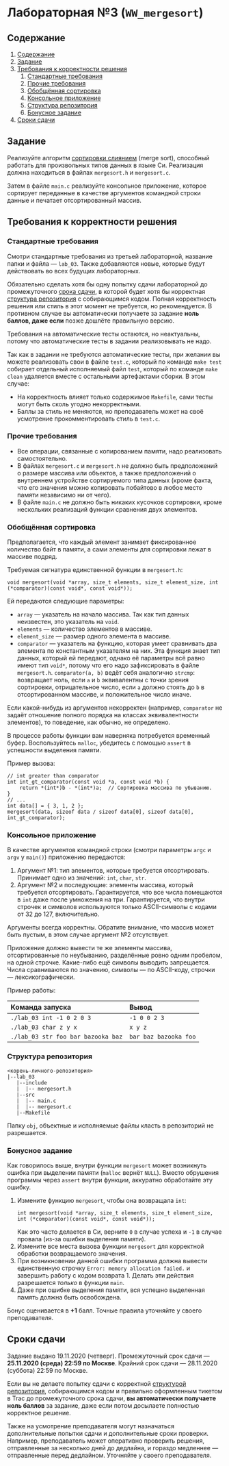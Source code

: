 # Лабораторная №3 (`WW_mergesort`)

## Содержание
1. [Содержание](#содержание)
1. [Задание](#задание)
1. [Требования к корректности решения](#требования-к-корректности-решения)
    1. [Стандартные требования](#стандартные-требования)
    1. [Прочие требования](#прочие-требования)
    1. [Обобщённая сортировка](#обобщённая-сортировка)
    1. [Консольное приложение](#консольное-приложение)
    1. [Структура репозитория](#структура-репозитория)
    1. [Бонусное задание](#бонусное-задание)
1. [Сроки сдачи](#сроки-сдачи)

## Задание
Реализуйте алгоритм [сортировки слиянием](https://neerc.ifmo.ru/wiki/index.php?title=%D0%A1%D0%BE%D1%80%D1%82%D0%B8%D1%80%D0%BE%D0%B2%D0%BA%D0%B0_%D1%81%D0%BB%D0%B8%D1%8F%D0%BD%D0%B8%D0%B5%D0%BC)
(merge sort), способный работать для произвольных типов данных в языке Си.
Реализация должна находиться в файлах `mergesort.h` и `mergesort.c`.

Затем в файле `main.c` реализуйте консольное приложение, которое сортирует
переданные в качестве аргументов командной строки данные и печатает отсортированный массив.

## Требования к корректности решения
### Стандартные требования
Смотри стандартные требования из третьей лабораторной, название папки и файла — `lab_03`.
Также добавляются новые, которые будут действовать во всех будущих лабораторных.

Обязательно сделать хотя бы одну попытку сдачи лабораторной до промежуточного
[срока сдачи](#сроки-сдачи), в которой будет хотя бы
корректная [структура репозитория](#структура-репозитория) с собирающимся кодом.
Полная корректность решения или стиль в этот момент не требуется, но рекомендуется.
В противном случае вы автоматически получаете за задание **ноль баллов, даже если** позже
дошлёте правильную версию.

Требования на автоматические тесты остаются, но неактуальны, потому что автоматические тесты
в задании реализовывать не надо.

Так как в задании не требуются автоматические тесты, при желании вы можете реализовать свои в файле `test.c`, который
по команде `make test` собирает отдельный исполняемый файл `test`, который по команде
`make clean` удаляется вместе с остальными артефактами сборки.
В этом случае:
* На корректность влияет только содержимое `Makefile`, сами тесты могут быть сколь угодно некорректными.
* Баллы за стиль не меняются, но преподаватель может на своё усмотрение прокомментировать стиль в `test.c`.

### Прочие требования
* Все операции, связанные с копированием памяти, надо реализовать самостоятельно.
* В файлах `mergesort.c` и `mergesort.h` не должно быть предположений о размере массива или объектов,
  а также предположений о внутреннем устройстве сортируемого типа данных
  (кроме факта, что его значения можно копировать побайтово в любое место памяти независимо ни от чего).
* В файле `main.c` не должно быть никаких кусочков сортировки, кроме нескольких реализаций
  функции сравнения двух элементов.

### Обобщённая сортировка
Предполагается, что каждый элемент занимает фиксированное количество байт в памяти,
а сами элементы для сортировки лежат в массиве подряд.

Требуемая сигнатура единственной функции в `mergesort.h`:

```
void mergesort(void *array, size_t elements, size_t element_size, int (*comparator)(const void*, const void*));
```

Ей передаются следующие параметры:

* `array` — указатель на начало массива. Так как тип данных неизвестен, это указатель на `void`.
* `elements` — количество элементов в массиве.
* `element_size` — размер одного элемента в массиве.
* `comparator` — указатель на функцию, которая умеет сравнивать два элемента по константным указателям на них.
  Эта функция знает тип данных, который ей передают, однако её параметры всё равно
  имеют тип `void*`, потому что его надо зафиксировать в файле `mergesort.h`.
  `comparator(a, b)` ведёт себя аналогично `strcmp`: возвращает ноль, если `a` и `b`
  эквивалентны с точки зрения сортировки,
  отрицательное число, если `a` должно стоять до `b` в отсортированном массиве,
  и положительное число иначе.

Если какой-нибудь из аргументов некорректен (например, `comparator` не задаёт
отношение полного порядка на классах эквивалентности элементов), то поведение,
как обычно, не определено.

В процессе работы функции вам наверняка потребуется временный буфер.
Воспользуйтесь `malloc`, убедитесь с помощью `assert` в успешности выделения памяти.

Пример вызова:

```
// int greater than comparator
int int_gt_comparator(const void *a, const void *b) {
    return *(int*)b - *(int*)a;  // Сортировка массива по убыванию.
}
// ...
int data[] = { 3, 1, 2 };
mergesort(data, sizeof data / sizeof data[0], sizeof data[0], int_gt_comparator);
```

### Консольное приложение
В качестве аргументов командной строки (смотри параметры `argc` и `argv` у `main()`) приложению передаются:

1. Аргумент №1: тип элементов, которые требуется отсортировать.
   Принимает одно из значений: `int`, `char`, `str`.
2. Аргумент №2 и последующие: элементы массива, который требуется отсортировать.
   Гарантируется, что все числа помещаются в `int` даже после умножения на три.
   Гарантируется, что внутри строчек и символов используются только ASCII-символы с кодами от 32 до 127, включительно.

Аргументы всегда корректны.
Обратите внимание, что массив может быть пустым, в этом случае аргумент №2 отсутствует.

Приложение должно вывести те же элементы массива, отсортированные по неубыванию, разделённые ровно одним пробелом, на одной строчке.
Какие-либо ещё символы выводить запрещается.
Числа сравниваются по значению, символы — по ASCII-коду, строчки — лексикографически.

Пример работы:

| Команда запуска                    | Вывод                 |
|:---                                |:---                   |
| `./lab_03 int -1 0 2 0 3`          | `-1 0 0 2 3`          |
| `./lab_03 char z y x`              | `x y z`               |
| `./lab_03 str foo bar bazooka baz` | `bar baz bazooka foo` |

### Структура репозитория
```
<корень-личного-репозитория>
|--lab_03
   |--include
   |  |-- mergesort.h
   |--src
   |  |-- main.c
   |  |-- mergesort.c
   |--Makefile
```

Папку `obj`, объектные и исполняемые файлы класть в репозиторий не разрешается.

### Бонусное задание

Как говорилось выше, внутри функции `mergesort` может возникнуть ошибка при выделении памяти (`malloc` вернёт `NULL`).
Вместо обрушения программы через `assert` внутри функции, аккуратно обработайте эту ошибку.

1. Измените функцию `mergesort`, чтобы она возвращала `int`:
   ```
   int mergesort(void *array, size_t elements, size_t element_size, int (*comparator)(const void*, const void*));
   ```
   Как это часто делается в Си, верните `0` в случае успеха и `-1` в случае провала (из-за ошибки выделения памяти).
1. Измените все места вызова функции `mergesort` для корректной обработки возвращаемого значения.
1. При возникновении данной ошибки программа должна вывести единственную строчку `Error: memory allocation failed.` и завершить работу с кодом возврата 1.
   Делать эти действия разрешается *только* в функции `main`.
1. Даже при ошибке выделения памяти, вся успешно выделенная память должна быть освобождена.

Бонус оценивается в **+1** балл. Точные правила уточняйте у своего преподавателя.

## Сроки сдачи

Задание выдано 19.11.2020 (четверг).
Промежуточный срок сдачи — **25.11.2020 (среда) 22:59 по Москве**. 
Крайний срок сдачи — 28.11.2020 (суббота) 22:59 по Москве. 

Если вы не делаете попытку сдачи с корректной [структурой репозитория](#структура-репозитория), собирающимся
кодом и правильно оформленным тикетом в Trac до промежуточного срока сдачи, **вы автоматически получаете ноль баллов** за задание,
даже если потом досылаете полностью корректное решение.

Также на усмотрение преподавателя могут назначаться дополнительные попытки сдачи и дополнительные сроки
проверки.
Например, преподаватель может оперативно проверить решения, отправленные за несколько дней до дедлайна,
и гораздо медленнее — отправленные перед дедлайном.
Уточняйте у своего преподавателя.
